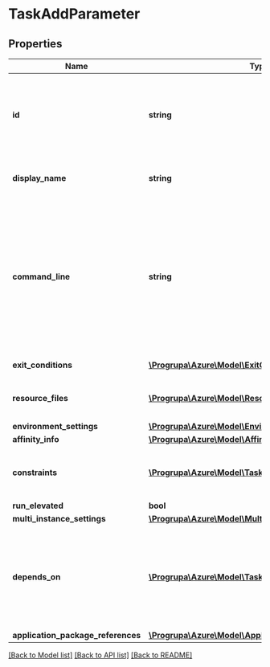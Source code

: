 # TaskAddParameter

## Properties
Name | Type | Description | Notes
------------ | ------------- | ------------- | -------------
**id** | **string** | The ID can contain any combination of alphanumeric characters including hyphens and underscores, and cannot contain more than 64 characters. The ID is case-preserving and case-insensitive (that is, you may not have two IDs within a job that differ only by case). | 
**display_name** | **string** | The display name need not be unique and can contain any Unicode characters up to a maximum length of 1024. | [optional] 
**command_line** | **string** | For multi-instance tasks, the command line is executed as the primary task, after the primary task and all subtasks have finished executing the coordination command line. The command line does not run under a shell, and therefore cannot take advantage of shell features such as environment variable expansion. If you want to take advantage of such features, you should invoke the shell in the command line, for example using \&quot;cmd /c MyCommand\&quot; in Windows or \&quot;/bin/sh -c MyCommand\&quot; in Linux. | 
**exit_conditions** | [**\Progrupa\Azure\Model\ExitConditions**](ExitConditions.md) | How the Batch service should respond when the task completes. | [optional] 
**resource_files** | [**\Progrupa\Azure\Model\ResourceFile[]**](ResourceFile.md) | For multi-instance tasks, the resource files will only be downloaded to the compute node on which the primary task is executed. | [optional] 
**environment_settings** | [**\Progrupa\Azure\Model\EnvironmentSetting[]**](EnvironmentSetting.md) |  | [optional] 
**affinity_info** | [**\Progrupa\Azure\Model\AffinityInformation**](AffinityInformation.md) |  | [optional] 
**constraints** | [**\Progrupa\Azure\Model\TaskConstraints**](TaskConstraints.md) | If you do not specify constraints, the maxTaskRetryCount is the maxTaskRetryCount specified for the job, and the maxWallClockTime and retentionTime are infinite. | [optional] 
**run_elevated** | **bool** | The default value is false. | [optional] 
**multi_instance_settings** | [**\Progrupa\Azure\Model\MultiInstanceSettings**](MultiInstanceSettings.md) |  | [optional] 
**depends_on** | [**\Progrupa\Azure\Model\TaskDependencies**](TaskDependencies.md) | The task will not be scheduled until all depended-on tasks have completed successfully. (If any depended-on tasks fail and exhaust their retry counts, the task will never be scheduled.) If the job does not have usesTaskDependencies set to true, and this element is present, the request fails with error code TaskDependenciesNotSpecifiedOnJob. | [optional] 
**application_package_references** | [**\Progrupa\Azure\Model\ApplicationPackageReference[]**](ApplicationPackageReference.md) |  | [optional] 

[[Back to Model list]](../README.md#documentation-for-models) [[Back to API list]](../README.md#documentation-for-api-endpoints) [[Back to README]](../README.md)


